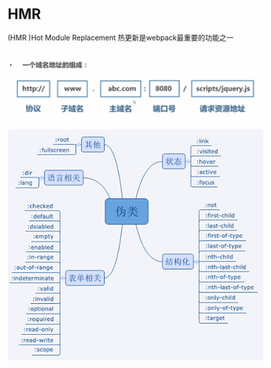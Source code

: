 # HMR

\(HMR \)Hot Module Replacement 热更新是webpack最重要的功能之一

![](../.gitbook/assets/image%20%2892%29.png)

![](../.gitbook/assets/image%20%2885%29.png)

